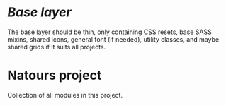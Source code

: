 # _Base layer_

The base layer should be thin, only containing CSS resets,
base SASS mixins, shared icons, general font (if needed),
utility classes, and maybe shared grids if it suits all projects.


# Natours project

Collection of all modules in this project.
